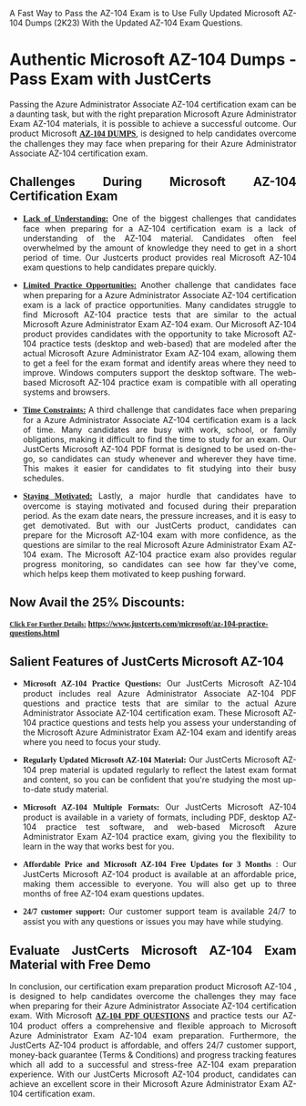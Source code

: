 <p dir="auto" style="text-align: justify;">A Fast Way to Pass the AZ-104 Exam is to Use Fully Updated Microsoft AZ-104 Dumps (2K23) With the Updated AZ-104 Exam Questions.</p>

<h1 style="text-align: justify;"><strong>Authentic Microsoft AZ-104 Dumps - Pass Exam with JustCerts</strong></h1>

<p style="text-align: justify;">Passing the Azure Administrator Associate AZ-104 certification exam can be a daunting task, but with the right preparation Microsoft Azure Administrator Exam AZ-104 materials, it is possible to achieve a successful outcome. Our product Microsoft <strong><a href="https://www.justcerts.com/microsoft/az-104-practice-questions.html"><span style="font-family:Georgia,serif;"><u>AZ-104 DUMPS</u></span></a></strong>, is designed to help candidates overcome the challenges they may face when preparing for their Azure Administrator Associate AZ-104 certification exam.</p>

<h2 style="text-align: justify;"><strong>Challenges During Microsoft AZ-104 Certification Exam</strong></h2>

<ul>
	<li style="text-align: justify;"><u><span style="font-family:Georgia,serif;"><strong>Lack of Understanding:</strong></span></u> One of the biggest challenges that candidates face when preparing for a AZ-104 certification exam is a lack of understanding of the AZ-104 material. Candidates often feel overwhelmed by the amount of knowledge they need to get in a short period of time. Our Justcerts product provides real Microsoft AZ-104 exam questions to help candidates prepare quickly.</li>
</ul>

<ul>
	<li style="text-align: justify;"><u><span style="font-family:Georgia,serif;"><strong>Limited Practice Opportunities:</strong></span></u> Another challenge that candidates face when preparing for a Azure Administrator Associate AZ-104 certification exam is a lack of practice opportunities. Many candidates struggle to find Microsoft AZ-104 practice tests that are similar to the actual Microsoft Azure Administrator Exam AZ-104 exam. Our Microsoft AZ-104 product provides candidates with the opportunity to take Microsoft AZ-104 practice tests (desktop and web-based) that are modeled after the actual Microsoft Azure Administrator Exam AZ-104 exam, allowing them to get a feel for the exam format and identify areas where they need to improve. Windows computers support the desktop software. The web-based Microsoft AZ-104 practice exam is compatible with all operating systems and browsers.</li>
</ul>

<ul>
	<li style="text-align: justify;"><u><span style="font-family:Georgia,serif;"><strong>Time Constraints:</strong></span></u> A third challenge that candidates face when preparing for a Azure Administrator Associate AZ-104 certification exam is a lack of time. Many candidates are busy with work, school, or family obligations, making it difficult to find the time to study for an exam. Our JustCerts Microsoft AZ-104 PDF format is designed to be used on-the-go, so candidates can study whenever and wherever they have time. This makes it easier for candidates to fit studying into their busy schedules.</li>
</ul>

<ul>
	<li style="text-align: justify;"><u><span style="font-family:Georgia,serif;"><strong>Staying Motivated:</strong></span></u> Lastly, a major hurdle that candidates have to overcome is staying motivated and focused during their preparation period. As the exam date nears, the pressure increases, and it is easy to get demotivated. But with our JustCerts product, candidates can prepare for the Microsoft AZ-104 exam with more confidence, as the questions are similar to the real Microsoft Azure Administrator Exam AZ-104 exam. The Microsoft AZ-104 practice exam also provides regular progress monitoring, so candidates can see how far they've come, which helps keep them motivated to keep pushing forward.</li>
</ul>

<h2 style="text-align: justify;"><strong>Now Avail the 25% Discounts:</strong></h2>

<p><span style="font-size:12px;"><u><span style="font-family:Georgia,serif;"><strong>Click For Further Details:</strong></span></u></span><span style="font-size:14px;"><span style="font-family:Georgia,serif;"><strong> <a href="https://www.justcerts.com/microsoft/az-104-practice-questions.html">https://www.justcerts.com/microsoft/az-104-practice-questions.html</a></strong></span></span></p>

<h2 style="text-align: justify;"><strong>Salient Features of JustCerts Microsoft AZ-104</strong></h2>

<ul>
	<li style="text-align: justify;"><span style="font-family:Georgia,serif;"><strong>Microsoft AZ-104 Practice Questions:</strong></span> Our JustCerts Microsoft AZ-104 product includes real Azure Administrator Associate AZ-104 PDF questions and practice tests that are similar to the actual Azure Administrator Associate AZ-104 certification exam. These Microsoft AZ-104 practice questions and tests help you assess your understanding of the Microsoft Azure Administrator Exam AZ-104 exam and identify areas where you need to focus your study.</li>
</ul>

<ul>
	<li style="text-align: justify;"><span style="font-family:Georgia,serif;"><strong>Regularly Updated Microsoft AZ-104 Material:</strong></span> Our JustCerts Microsoft AZ-104 prep material is updated regularly to reflect the latest exam format and content, so you can be confident that you're studying the most up-to-date study material.</li>
</ul>

<ul>
	<li style="text-align: justify;"><span style="font-family:Georgia,serif;"><strong>Microsoft AZ-104 Multiple Formats:</strong></span> Our JustCerts Microsoft AZ-104 product is available in a variety of formats, including PDF, desktop AZ-104 practice test software, and web-based Microsoft Azure Administrator Exam AZ-104 practice exam, giving you the flexibility to learn in the way that works best for you.</li>
</ul>

<ul>
	<li style="text-align: justify;"><span style="font-family:Georgia,serif;"><strong>Affordable Price and Microsoft AZ-104 Free Updates for 3 Months</strong></span> : Our JustCerts Microsoft AZ-104 product is available at an affordable price, making them accessible to everyone. You will also get up to three months of free AZ-104 exam questions updates.</li>
</ul>

<ul>
	<li style="text-align: justify;"><span style="font-family:Georgia,serif;"><strong>24/7 customer support:</strong></span> Our customer support team is available 24/7 to assist you with any questions or issues you may have while studying.</li>
</ul>

<h2 style="text-align: justify;"><strong>Evaluate JustCerts Microsoft AZ-104 Exam Material with Free Demo</strong></h2>

<p style="text-align: justify;">In conclusion, our certification exam preparation product Microsoft AZ-104 , is designed to help candidates overcome the challenges they may face when preparing for their Azure Administrator Associate AZ-104 certification exam. With Microsoft <a href="https://www.justcerts.com/microsoft/az-104-practice-questions.html"><u><strong><span style="font-family:Georgia,serif;">AZ-104 PDF QUESTIONS</span></strong></u></a> and practice tests our AZ-104 product offers a comprehensive and flexible approach to Microsoft Azure Administrator Exam AZ-104 exam preparation. Furthermore, the JustCerts AZ-104 product is affordable, and offers 24/7 customer support, money-back guarantee (Terms & Conditions) and progress tracking features which all add to a successful and stress-free AZ-104 exam preparation experience. With our JustCerts Microsoft AZ-104 product, candidates can achieve an excellent score in their Microsoft Azure Administrator Exam AZ-104 certification exam.</p>
